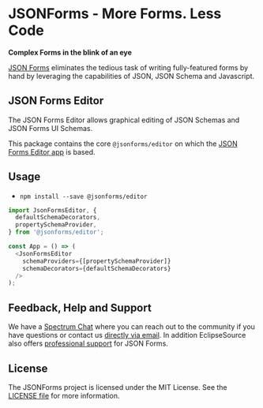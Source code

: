 # JSONForms - More Forms. Less Code

**Complex Forms in the blink of an eye**

[JSON Forms](https://jsonforms.io/support) eliminates the tedious task of writing fully-featured forms by hand by leveraging the capabilities of JSON, JSON Schema and Javascript.

## JSON Forms Editor

The JSON Forms Editor allows graphical editing of JSON Schemas and JSON Forms UI Schemas.

This package contains the core `@jsonforms/editor` on which the [JSON Forms Editor app](../app) is based.

## Usage

- `npm install --save @jsonforms/editor`

```typescript
import JsonFormsEditor, {
  defaultSchemaDecorators,
  propertySchemaProvider,
} from '@jsonforms/editor';

const App = () => (
  <JsonFormsEditor
    schemaProviders={[propertySchemaProvider]}
    schemaDecorators={defaultSchemaDecorators}
  />
);
```

## Feedback, Help and Support

We have a [Spectrum Chat](https://spectrum.chat/jsonforms) where you can reach out to the community if you have questions or contact us [directly via email](mailto:jsonforms@eclipsesource.com?subject=JSON%20Forms%20Editor).
In addition EclipseSource also offers [professional support](https://jsonforms.io/support) for JSON Forms.

## License

The JSONForms project is licensed under the MIT License. See the [LICENSE file](https://github.com/eclipsesource/jsonforms/blob/master/LICENSE) for more information.
